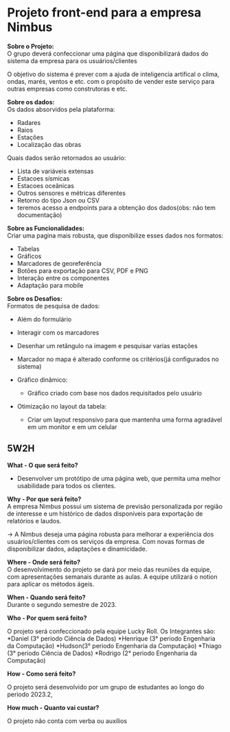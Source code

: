 <h1>Projeto front-end para a empresa Nimbus</h1>

**Sobre o Projeto:** <br>
O grupo deverá confeccionar uma página que disponibilizará dados do sistema da empresa para os usuários/clientes

O objetivo do sistema é prever com a ajuda de inteligencia artifical o clima, ondas, marés, ventos e etc. 
com o propósito de vender este serviço para outras empresas como construtoras e etc.

**Sobre os dados:** <br>
Os dados absorvidos pela plataforma:
  * Radares
  * Raios
  * Estações
  * Localização das obras
    
Quais dados serão retornados ao usuário:
  * Lista de variáveis extensas
  * Estacoes sísmicas
  * Estacoes oceânicas
  * Outros sensores e métricas diferentes
  * Retorno do tipo Json ou CSV
  * teremos acesso a endpoints para a obtenção dos dados(obs: não tem documentação)

**Sobre as Funcionalidades:** <br>
 Criar uma pagina mais robusta, que disponibilize esses dados nos formatos:
  * Tabelas
  * Gráficos
  * Marcadores de georeferência
  * Botões para exportação para CSV, PDF e PNG
  * Interação entre os componentes
  * Adaptação para mobile

**Sobre os Desafios:** <br>
 Formatos de pesquisa de dados:
  * Além do formulário
  * Interagir com os marcadores
  * Desenhar um retângulo na imagem e pesquisar varias estações
  * Marcador no mapa é alterado conforme os critérios(já configurados no sistema)

 * Gráfico dinâmico:
   * Gráfico criado com base nos dados requisitados pelo usuário

 * Otimização no layout da tabela:
   * Criar um layout responsivo para que mantenha uma forma agradável em um monitor e em um celular

<h2>5W2H</h2>

**What - O que será feito?** <br>
- Desenvolver um protótipo de uma página web, que permita uma melhor usabilidade para todos os clientes. 

**Why - Por que será feito?** <br>
A empresa Nimbus possui um sistema de previsão personalizada por região de interesse e um histórico de dados disponíveis para exportação de relatórios e laudos.

-> A Nimbus deseja uma página robusta para melhorar a experiência dos usuários/clientes com os serviços da empresa. Com novas formas de disponibilizar dados, 
adaptações e dinamicidade.

**Where - Onde será feito?** <br>
O desenvolvimento do projeto se dará por meio das reuniões da equipe, com apresentações semanais durante as aulas.
A equipe utilizará o notion para aplicar os métodos ágeis.


**When - Quando será feito?** <br>
Durante o segundo semestre de 2023.

**Who - Por quem será feito?** <br>

O projeto será confeccionado pela equipe Lucky Roll. Os Integrantes são:
 *Daniel (3° periodo Ciência de Dados)
 *Henrique (3° periodo Engenharia da Computação)
 *Hudson(3° periodo Engenharia da Computação)
 *Thiago (3° periodo Ciência de Dados)
 *Rodrigo (2° periodo Engenharia da Computação)


**How - Como será feito?** <br>

O projeto será desenvolvido por um grupo de estudantes ao longo do periodo 2023.2, 


**How much - Quanto vai custar?** <br>

O projeto não conta com verba ou auxílios
